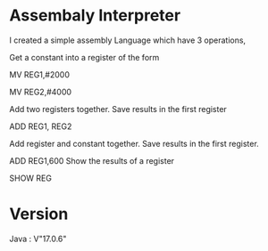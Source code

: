# Assembaly Interpreter

I created a simple assembly Language which have 3 operations,

Get a constant into a register of the form

MV REG1,#2000

MV REG2,#4000

Add two registers together. Save results in the first register

ADD REG1, REG2

Add register and constant together. Save results in the first register.

ADD REG1,600
Show the results of a register

SHOW REG


# Version

Java : V"17.0.6"
